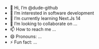 - 👋 Hi, I’m @dude-github
- 👀 I’m interested in software development
- 🌱 I’m currently learning Next.Js 14
- 💞️ I’m looking to collaborate on ...
- 📫 How to reach me ...
- 😄 Pronouns: ...
- ⚡ Fun fact: ...

<!---
dude-github/dude-github is a ✨ special ✨ repository because its `README.md` (this file) appears on your GitHub profile.
You can click the Preview link to take a look at your changes.
--->

